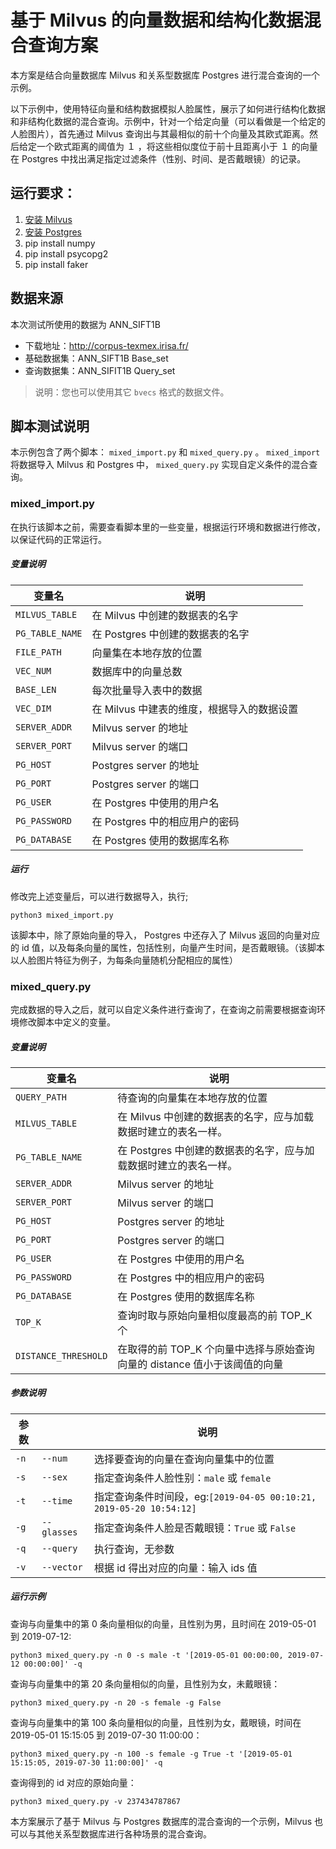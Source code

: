 # 基于 Milvus 的向量数据和结构化数据混合查询方案

本方案是结合向量数据库 Milvus 和关系型数据库 Postgres 进行混合查询的一个示例。

以下示例中，使用特征向量和结构数据模拟人脸属性，展示了如何进行结构化数据和非结构化数据的混合查询。示例中，针对一个给定向量（可以看做是一个给定的人脸图片），首先通过 Milvus 查询出与其最相似的前十个向量及其欧式距离。然后给定一个欧式距离的阈值为 １ ，将这些相似度位于前十且距离小于 １ 的向量在 Postgres 中找出满足指定过滤条件（性别、时间、是否戴眼镜）的记录。

## 运行要求：

1. [安装 Milvus](https://github.com/milvus-io/docs/blob/branch-0.3.1/zh-CN/QuickStart.md)
2. [安装 Postgres](https://www.postgresql.org/download/)
3. pip install numpy
4. pip install psycopg2
5. pip install faker

## 数据来源

本次测试所使用的数据为 ANN_SIFT1B

- 下载地址：<http://corpus-texmex.irisa.fr/>
- 基础数据集：ANN_SIFT1B Base_set
- 查询数据集：ANN_SIFIT1B Query_set

> 说明：您也可以使用其它 `bvecs` 格式的数据文件。

## 脚本测试说明

本示例包含了两个脚本： `mixed_import.py` 和 `mixed_query.py` 。
`mixed_import` 将数据导入 Milvus 和 Postgres 中， `mixed_query.py` 实现自定义条件的混合查询。

### mixed_import.py

在执行该脚本之前，需要查看脚本里的一些变量，根据运行环境和数据进行修改，以保证代码的正常运行。

##### 变量说明

| 变量名 | 说明 |
| --- | --- |
| `MILVUS_TABLE` |在 Milvus 中创建的数据表的名字|
| `PG_TABLE_NAME` |在 Postgres 中创建的数据表的名字|
| `FILE_PATH` |向量集在本地存放的位置|
| `VEC_NUM` |数据库中的向量总数|
| `BASE_LEN` |每次批量导入表中的数据|
| `VEC_DIM` |在 Milvus 中建表的维度，根据导入的数据设置|
| `SERVER_ADDR` |Milvus server 的地址|
| `SERVER_PORT` |Milvus server 的端口|
| `PG_HOST` |Postgres server 的地址|
| `PG_PORT` |Postgres server 的端口|
| `PG_USER` |在 Postgres 中使用的用户名|
| `PG_PASSWORD` |在 Postgres 中的相应用户的密码|
| `PG_DATABASE` |在 Postgres 使用的数据库名称 |

##### 运行

修改完上述变量后，可以进行数据导入，执行;

```shell
python3 mixed_import.py
```

该脚本中，除了原始向量的导入， Postgres 中还存入了 Milvus 返回的向量对应的 id 值，以及每条向量的属性，包括性别，向量产生时间，是否戴眼镜。（该脚本以人脸图片特征为例子，为每条向量随机分配相应的属性）

### mixed_query.py

完成数据的导入之后，就可以自定义条件进行查询了，在查询之前需要根据查询环境修改脚本中定义的变量。

##### 变量说明

| 变量名 | 说明 |
| --- | --- |
|`QUERY_PATH` |待查询的向量集在本地存放的位置|
|`MILVUS_TABLE` |在 Milvus 中创建的数据表的名字，应与加载数据时建立的表名一样。|
|`PG_TABLE_NAME` |在 Postgres 中创建的数据表的名字，应与加载数据时建立的表名一样。|
|`SERVER_ADDR` |Milvus server 的地址|
|`SERVER_PORT` |Milvus server 的端口|
|`PG_HOST` |Postgres server 的地址|
|`PG_PORT` |Postgres server 的端口|
|`PG_USER` |在 Postgres 中使用的用户名|
|`PG_PASSWORD` |在 Postgres 中的相应用户的密码|
|`PG_DATABASE` |在 Postgres 使用的数据库名称|
|`TOP_K` |查询时取与原始向量相似度最高的前 TOP_K 个|
|`DISTANCE_THRESHOLD` |在取得的前 TOP_K 个向量中选择与原始查询向量的 distance 值小于该阈值的向量|


##### 参数说明

| 参数 |           | 说明                                                         |
| ---- | --------- | ------------------------------------------------------------ |
| `-n`   | `--num`     | 选择要查询的向量在查询向量集中的位置                         |
| `-s`   | `--sex`     | 指定查询条件人脸性别：`male` 或 `female`                         |
| `-t`   | `--time`    | 指定查询条件时间段，eg:`[2019-04-05 00:10:21, 2019-05-20 10:54:12]` |
| `-g`   | `--glasses` | 指定查询条件人脸是否戴眼镜：`True` 或 `False`                    |
| `-q`   | `--query`   | 执行查询，无参数                                             |
| `-v`   | `--vector`  | 根据 id 得出对应的向量：输入 ids 值                          |

##### 运行示例

查询与向量集中的第 0 条向量相似的向量，且性别为男，且时间在 2019-05-01 到 2019-07-12:

```shell
python3 mixed_query.py -n 0 -s male -t '[2019-05-01 00:00:00, 2019-07-12 00:00:00]' -q
```

查询与向量集中的第 20 条向量相似的向量，且性别为女，未戴眼镜：

```shell
python3 mixed_query.py -n 20 -s female -g False
```

查询与向量集中的第 100 条向量相似的向量，且性别为女，戴眼镜，时间在 2019-05-01 15:15:05 到 2019-07-30 11:00:00：

```shell
python3 mixed_query.py -n 100 -s female -g True -t '[2019-05-01 15:15:05, 2019-07-30 11:00:00]' -q
```

查询得到的 id 对应的原始向量：

```shell
python3 mixed_query.py -v 237434787867
```



本方案展示了基于 Milvus 与 Postgres 数据库的混合查询的一个示例，Milvus 也可以与其他关系型数据库进行各种场景的混合查询。

